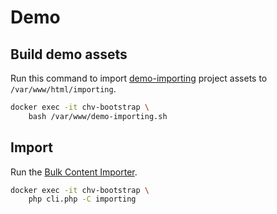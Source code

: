 # Demo

## Build demo assets

Run this command to import [demo-importing](https://github.com/chevereto/demo-importing) project assets to `/var/www/html/importing`.

```sh
docker exec -it chv-bootstrap \
    bash /var/www/demo-importing.sh
```

## Import

Run the [Bulk Content Importer](https://v3-docs.chevereto.com/features/content/bulk-content-importer.html).

```sh
docker exec -it chv-bootstrap \
    php cli.php -C importing
```
